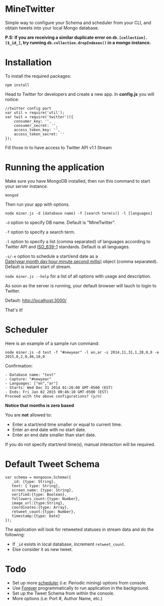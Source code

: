 MineTwitter
===========

Simple way to configure your Schema and scheduler from your CLI, and obtain tweets into your local Mongo database.

**P.S: If you are receiving a similar duplicate error on `db.[collection].[$_id_]`, try running `db.collection.dropIndexes()` in a mongo instance.**

Installation
============

To install the required packages:

`npm install`

Head to Twitter for developers and create a new app. In **config.js** you will notice:

    //twitter config part
    var util = require('util');
    var twit = require('twitter')({
	    consumer_key: '',
        consumer_secret: '',
        access_token_key: '',
        access_token_secret: ''
    });

Fill those in to have access to Twitter API v1.1 Stream

Running the application
=======================

Make sure you have MongoDB installed, then run this command to start your server instance.

`mongod`

Then run your app with options.

`node miner.js -d [database name] -f [search term(s)] -l [languages]`

`-d` option to specify DB name. Default is "MineTwitter".

`-f` option to specify a search term.

`-l` option to specify a list (comma separated) of languages according to Twitter API and [ISO_639-1](http://en.wikipedia.org/wiki/List_of_ISO_639-1_codes) standards. Default is all languages.

`-s/-e` option to schedule a start/end date as a [Date(year,month,day,hour,minute,second,millis)](https://developer.mozilla.org/en-US/docs/Web/JavaScript/Reference/Global_Objects/Date#Example:_Two_digit_years_map_to_1900_-_1999) object (comma separated). Default is instant start of stream.

`node miner.js --help` for a list of all options with usage and description.

As soon as the server is running, your default browser will lauch to login to Twitter.

Default: [http://localhost:3000/](http://localhost:3000/)

That's it!

Scheduler
=========
Here is an example of a sample run command:

`node miner.js -d test -f "#newyear" -l en,ar -s 2014,11,31,1,20,0,0 -e 2015,0,2,0,46,10,0`

Confirmation:

    - Database name: "test"
	- Capture: "#newyear"
	- Languages: ["en","ar"]
	- Starts: Wed Dec 31 2014 01:20:00 GMT-0500 (EST)
	- Ends: Fri Jan 02 2015 00:46:10 GMT-0500 (EST)
    Proceed with the above configurations? (y/n)

**Notice that months is zero based**

You are **not** allowed to:

- Enter a start/end time smaller or equal to current time.
- Enter an end date with no start date.
- Enter an end date smaller than start date.

If you do not specify start/end time(s), manual interaction will be required. 

Default Tweet Schema
====================
    var schema = mongoose.Schema({
       _id: {type: String},
  	   text: { type: String},
  	   screen_name: {type: String},
   	   verified:{type: Boolean},
  	   followers_count:{type: Number},
  	   image_url:{type:String},
  	   coordinates:{type: Array},
  	   retweet_count:{type: Number},
  	   timestamp:{type: Date}
    });

The application will look for retweeted statuses in stream data and do the following:

- If `_id` exists in local database, increment `retweet_count`.
- Else consider it as new tweet.

Todo
====

- Set up more [scheduler](https://github.com/mattpat/node-schedule) (i.e: Periodic mining) options from console.
- Use [Forever](https://github.com/foreverjs/forever-monitor) programmatically to run application in the background.
- Set up the Tweet Schema from within the console.
- More options (i.e: Port #, Author Name, etc.)

